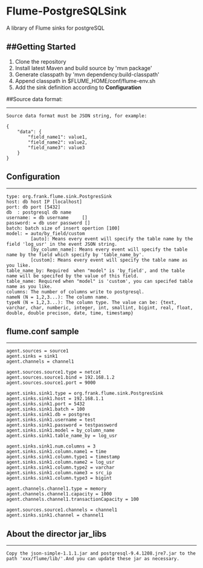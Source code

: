 Flume-PostgreSQLSink
=============
A library of Flume sinks for postgreSQL

##Getting Started
----
1. Clone the repository
2. Install latest Maven and build source by 'mvn package'
3. Generate classpath by 'mvn dependency:build-classpath'
4. Append classpath in $FLUME_HOME/conf/flume-env.sh
5. Add the sink definition according to **Configuration**

##Source data format:
- - - 
    Source data format must be JSON string, for example:
          
    {
        "data": {
            "field_name1": value1,
            "field_name2": value2,
            "field_name3": value3
        } 
    }
    
## Configuration
- - - 
    type: org.frank.flume.sink.PostgresSink
    host: db host IP [localhost]
    port: db port [5432]
    db  : postgresql db name
    username: = db username 	[]
    password: = db user password []
    batch: batch size of insert opertion [100]
    model: = auto/by_field/custom
             [auto]: Means every event will specify the table name by the field 'log_usr' in the event JSON string.
             [by_column_name]: Means every event will specify the table name by the field which specify by 'table_name_by'.
             [custom]: Means every event will specify the table name as you like.
    table_name_by: Required  when "model" is 'by_field', and the table name will be specifed by the value of this field.
    table_name: Required when "model" is 'custom', you can specifed table name as you like.
    columns: The number of columns write to postgresql. 
    nameN (N = 1,2,3...): The column name.
    typeN (N = 1,2,3...): The column type. The value can be: {text, varchar, char, numberic, integer, int, smallint, bigint, real, float, double, double precison, date, time, timestamp}
   
## flume.conf sample
- - - 
    agent.sources = source1  
    agent.sinks = sink1  
    agent.channels = channel1  
     
    agent.sources.source1.type = netcat  
    agent.sources.source1.bind = 192.168.1.2
    agent.sources.source1.port = 9000  
      
    agent.sinks.sink1.type = org.frank.flume.sink.PostgresSink
    agent.sinks.sink1.host = 192.168.1.1
    agent.sinks.sink1.port = 5432
    agent.sinks.sink1.batch = 100
    agent.sinks.sink1.db = postgres
    agent.sinks.sink1.username = test	
    agent.sinks.sink1.password = testpassword
    agent.sinks.sink1.model = by_column_name
    agent.sinks.sink1.table_name_by = log_usr
      
    agent.sinks.sink1.num.columns = 3
    agent.sinks.sink1.column.name1 = time
    agent.sinks.sink1.column.type1 = timestamp
    agent.sinks.sink1.column.name2 = log_usr
    agent.sinks.sink1.column.type2 = varchar
    agent.sinks.sink1.column.name3 = src_ip
    agent.sinks.sink1.column.type3 = bigint
      
    agent.channels.channel1.type = memory  
    agent.channels.channel1.capacity = 1000  
    agent.channels.channel1.transactionCapacity = 100 
      
    agent.sources.source1.channels = channel1  
    agent.sinks.sink1.channel = channel1  
    
## About the director jar_libs
- - - 
    Copy the json-simple-1.1.1.jar and postgresql-9.4.1208.jre7.jar to the path 'xxx/flume/lib/'.And you can update these jar as necessary.
